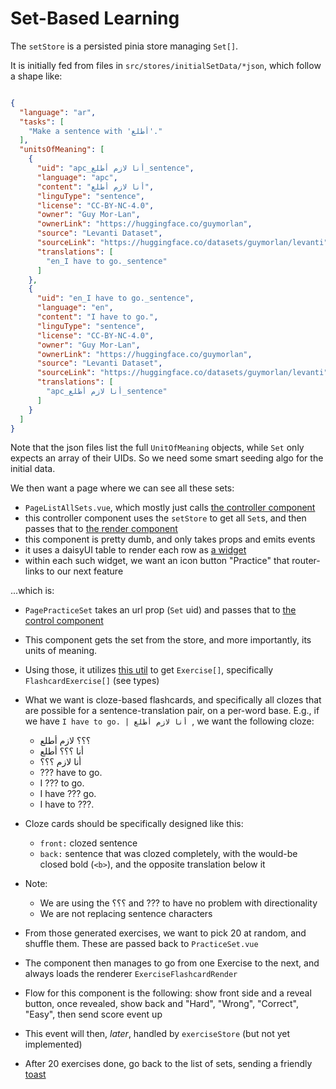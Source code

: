 # Set-Based Learning

The `setStore` is a persisted pinia store managing `Set[]`.

It is initially fed from files in `src/stores/initialSetData/*json`, which follow a shape like:

```json

{
  "language": "ar",
  "tasks": [
    "Make a sentence with 'أطلع'."
  ],
  "unitsOfMeaning": [
    {
      "uid": "apc_أنا لازم أطلع_sentence",
      "language": "apc",
      "content": "أنا لازم أطلع",
      "linguType": "sentence",
      "license": "CC-BY-NC-4.0",
      "owner": "Guy Mor-Lan",
      "ownerLink": "https://huggingface.co/guymorlan",
      "source": "Levanti Dataset",
      "sourceLink": "https://huggingface.co/datasets/guymorlan/levanti",
      "translations": [
        "en_I have to go._sentence"
      ]
    },
    {
      "uid": "en_I have to go._sentence",
      "language": "en",
      "content": "I have to go.",
      "linguType": "sentence",
      "license": "CC-BY-NC-4.0",
      "owner": "Guy Mor-Lan",
      "ownerLink": "https://huggingface.co/guymorlan",
      "source": "Levanti Dataset",
      "sourceLink": "https://huggingface.co/datasets/guymorlan/levanti",
      "translations": [
        "apc_أنا لازم أطلع_sentence"
      ]
    }
  ]
}

```

Note that the json files list the full `UnitOfMeaning` objects, while `Set` only expects an array of their UIDs. So we need some smart seeding algo for the initial data.

We then want a page where we can see all these sets:

- `PageListAllSets.vue`, which mostly just calls [the controller component](../src/components/lists/control/ListControlAllSets.vue)
- this controller component uses the `setStore` to get all `Set`s, and then passes that to [the render component](../src/components/lists/render/ListRenderSets.vue)
- this component is pretty dumb, and only takes props and emits events
- it uses a daisyUI table to render each row as [a widget](../src/components/lists/widgets/ListWidgetSet.vue)
- within each such widget, we want an icon button "Practice" that router-links to our next feature

...which is:

- `PagePracticeSet` takes an url prop (`Set` uid) and passes that to [the control component](../src/components/practice/set/PracticeSet.vue)
- This component gets the set from the store, and more importantly, its units of meaning.
- Using those, it utilizes [this util](../src/utils/generateExercises.ts) to get `Exercise[]`, specifically `FlashcardExercise[]` (see types)
- What we want is cloze-based flashcards, and specifically all clozes that are possible for a sentence-translation pair, on a per-word base. E.g., if we have  `I have to go. | أنا لازم أطلع `, we want the following cloze:
  - ؟؟؟ لازم أطلع 
  - أنا ؟؟؟ أطلع 
  - أنا لازم ؟؟؟ 
  - ??? have to go.
  - I ??? to go.
  - I have ??? go.
  - I have to ???.

- Cloze cards should be specifically designed like this:
  - `front:` clozed sentence
  - `back:` sentence that was clozed completely, with the would-be closed bold (`<b>`), and the opposite translation below it
- Note:
  - We are using the ؟؟؟ and ??? to have no problem with directionality
  - We are not replacing sentence characters

- From those generated exercises, we want to pick 20 at random, and shuffle them. These are passed back to `PracticeSet.vue`
- The component then manages to go from one Exercise to the next, and always loads the renderer `ExerciseFlashcardRender`
- Flow for this component is the following: show front side and a reveal button, once revealed, show back and "Hard", "Wrong", "Correct", "Easy", then send score event up
- This event will then, *later*, handled by `exerciseStore` (but not yet implemented)
- After 20 exercises done, go back to the list of sets, sending a friendly [toast](../src/components/ui/toasts/useToasts.ts)